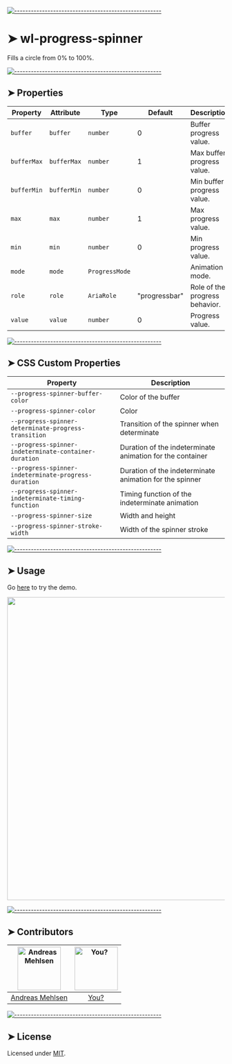 
[![-----------------------------------------------------](https://raw.githubusercontent.com/andreasbm/readme/master/assets/lines/colored.png)](#wl-progress-spinner)

# ➤ wl-progress-spinner

Fills a circle from 0% to 100%.


[![-----------------------------------------------------](https://raw.githubusercontent.com/andreasbm/readme/master/assets/lines/colored.png)](#properties)

## ➤ Properties

| Property    | Attribute   | Type           | Default       | Description                    |
|-------------|-------------|----------------|---------------|--------------------------------|
| `buffer`    | `buffer`    | `number`       | 0             | Buffer progress value.         |
| `bufferMax` | `bufferMax` | `number`       | 1             | Max buffer progress value.     |
| `bufferMin` | `bufferMin` | `number`       | 0             | Min buffer progress value.     |
| `max`       | `max`       | `number`       | 1             | Max progress value.            |
| `min`       | `min`       | `number`       | 0             | Min progress value.            |
| `mode`      | `mode`      | `ProgressMode` |               | Animation mode.                |
| `role`      | `role`      | `AriaRole`     | "progressbar" | Role of the progress behavior. |
| `value`     | `value`     | `number`       | 0             | Progress value.                |


[![-----------------------------------------------------](https://raw.githubusercontent.com/andreasbm/readme/master/assets/lines/colored.png)](#css-custom-properties)

## ➤ CSS Custom Properties

| Property                                         | Description                                      |
|--------------------------------------------------|--------------------------------------------------|
| `--progress-spinner-buffer-color`                | Color of the buffer                              |
| `--progress-spinner-color`                       | Color                                            |
| `--progress-spinner-determinate-progress-transition` | Transition of the spinner when determinate       |
| `--progress-spinner-indeterminate-container-duration` | Duration of the indeterminate animation for the container |
| `--progress-spinner-indeterminate-progress-duration` | Duration of the indeterminate animation for the spinner |
| `--progress-spinner-indeterminate-timing-function` | Timing function of the indeterminate animation   |
| `--progress-spinner-size`                        | Width and height                                 |
| `--progress-spinner-stroke-width`                | Width of the spinner stroke                      |



[![-----------------------------------------------------](https://raw.githubusercontent.com/andreasbm/readme/master/assets/lines/colored.png)](#usage)

## ➤ Usage

Go [here](https://weightless.dev/elements/progress-spinner) to try the demo.

<a href="https://weightless.dev/elements/progress-spinner" align="center">
  <img src="https://raw.githubusercontent.com/andreasbm/elements/master/screenshots/wl-progress-spinner.png" width="700" />
</a>


[![-----------------------------------------------------](https://raw.githubusercontent.com/andreasbm/readme/master/assets/lines/colored.png)](#contributors)

## ➤ Contributors
	

| [<img alt="Andreas Mehlsen" src="https://avatars1.githubusercontent.com/u/6267397?s=460&v=4" width="100">](https://twitter.com/andreasmehlsen) | [<img alt="You?" src="https://joeschmoe.io/api/v1/random" width="100">](https://github.com/andreasbm/weightless/blob/master/CONTRIBUTING.md) |
|:--------------------------------------------------:|:--------------------------------------------------:|
| [Andreas Mehlsen](https://twitter.com/andreasmehlsen) | [You?](https://github.com/andreasbm/weightless/blob/master/CONTRIBUTING.md) |


[![-----------------------------------------------------](https://raw.githubusercontent.com/andreasbm/readme/master/assets/lines/colored.png)](#license)

## ➤ License
	
Licensed under [MIT](https://opensource.org/licenses/MIT).